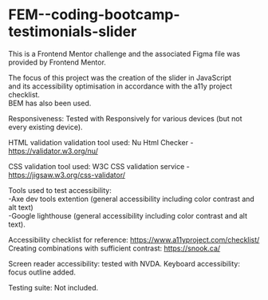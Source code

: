 # FEM--coding-bootcamp-testimonials-slider

This is a Frontend Mentor challenge and the associated Figma file was provided by Frontend Mentor.

The focus of this project was the creation of the slider in JavaScript <br/> and its accessibility optimisation in accordance with the a11y project checklist. 
<br/>BEM has also been used. 

Responsiveness: Tested with Responsively for various devices (but not every existing device).

HTML validation validation tool used: Nu Html Checker - https://validator.w3.org/nu/

CSS validation tool used: W3C CSS validation service - https://jigsaw.w3.org/css-validator/

Tools used to test accessibility:<br/> -Axe dev tools extention (general accessibility including color contrast and alt text) <br/>-Google lighthouse (general accessibility including color contrast and alt text).

Accessibility checklist for reference: https://www.a11yproject.com/checklist/<br/>
Creating combinations with sufficient contrast: https://snook.ca/<br/>

Screen reader accessibility: tested with NVDA. 
Keyboard accessibility: focus outline added. 

Testing suite: Not included.
